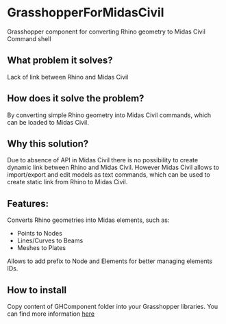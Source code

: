 # GrasshopperForMidasCivil
Grasshopper component for converting Rhino geometry to Midas Civil Command shell

## What problem it solves?
Lack of link between Rhino and Midas Civil

## How does it solve the problem?
By converting simple Rhino geometry into Midas Civil commands, which can be loaded to Midas Civil.

## Why this solution?
Due to absence of API in Midas Civil there is no possibility to create dynamic link between Rhino and Midas Civil. However Midas Civil allows to import/export and edit
models as text commands, which can be used to create static link from Rhino to Midas Civil.

## Features:
Converts Rhino geometries into Midas elements, such as:
- Points to Nodes
- Lines/Curves to Beams
- Meshes to Plates

Allows to add prefix to Node and Elements for better managing elements IDs.

## How to install
Copy content of GHComponent folder into your Grasshopper libraries. You can find more information [here](https://parametricbydesign.com/grasshopper/tutorials/installing-grasshopper-and-plugins/)

